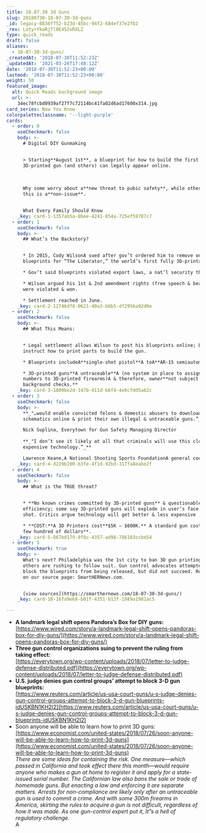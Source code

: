 ```yaml
---
title: 18.07.30 3d Guns
slug: 20180730-18-07-30-3d-guns
_id: legacy-0836ff52-b23d-45bc-94f2-684ef37e2fb2
_rev: LotyrYkaRjTl0E452xRXLZ
type: quick_reads
draft: false
aliases:
  - 18-07-30-3d-guns/
_createdAt: '2018-07-30T11:52:23Z'
_updatedAt: '2021-03-26T17:48:12Z'
date: '2018-07-30T11:52:23+00:00'
lastmod: '2018-07-30T11:52:23+00:00'
weight: 50
featured_image:
  alt: Quick Reads background image
  url: >-
    34ec78fcbd0939af27f7c72114bc41fa02d6ad17600x314.jpg
card_series: Now You Know
colorpaletteclassname: '--light-purple'
cards:
  - order: 0
    useCheckmark: false
    body: >-
      # Digital DIY Gunmaking


      > Starting**August 1st**, a blueprint for how to build the first fully
      3D-printed gun (and others) can legally appear online.  
        
        
        
      Why some worry about a**new threat to pubic safety**, while others say
      this is a**non-issue**.


      What Every Family Should Know
    _key: card-1-1357ab5a-8bee-4241-854a-725ef59787c7
  - order: 1
    useCheckmark: false
    body: >-
      ## What’s the Backstory?


      * In 2015, Cody WilsonA sued after gov’t ordered him to remove online
      blueprints for “The Liberator,” the world’s first fully 3D-printable gun.

      * Gov’t said blueprints violated export laws, a nat’l security threat.

      * Wilson argued his 1st & 2nd amendment rights (free speech & bear arms)
      were violated & won.

      * Settlement reached in June.
    _key: card-2-12746df8-0621-40a3-b6b5-df2956a92d0e
  - order: 2
    useCheckmark: false
    body: >-
      ## What This Means:


      * Legal settlement allows Wilson to post his blueprints online; blueprints
      instruct how to print parts to build the gun.

      * Blueprints includeA**single-shot pistol**A toA**AR-15 semiautomatic.A**

      * 3D-printed guns**A untraceable**A (no system in place to assign serial
      numbers to 3D-printed firearms)A & therefore, owner**not subject to
      background checks.**
    _key: card-3-1809be2d-147b-411d-b6f4-4e0cfdd5a62c
  - order: 3
    useCheckmark: false
    body: >-
      **_"…would enable convicted felons & domestic abusers to download
      schematics online & print their own illegal & untraceable guns.”_**  

      Nick Suplina, Everytown for Gun Safety Managing Director  
        
      **_"I don’t see it likely at all that criminals will use this clunky and
      expensive technology.”_**  

      Lawrence Keane,A National Shooting Sports FoundationA general counsel
    _key: card-4-d229b100-b3fe-4f1d-92bd-317fa8eabe2f
  - order: 4
    useCheckmark: false
    body: >-
      ## What is the TRUE threat?


      * **No known crimes committed by 3D-printed guns** & questionable
      efficiency; some say 3D-printed guns will explode in user’s face after one
      shot. Critics argue technology will get better & less expensive

      * **COST:**A 3D Printers cost**$5K – $600K.** A standard gun costs**only a
      few hundred of dollars**.
    _key: card-5-867bd179-8f8c-4357-ad98-786183ccbe54
  - order: 5
    useCheckmark: true
    body: >-
      What's next? Philadelphia was the 1st city to ban 3D gun printing now
      others are rushing to follow suit. Gun control advocates attempted to
      block the blueprints from being released, but did not succeed. Read more
      on our source page: SmartHERNews.com.


      [view sources](https://smarthernews.com/18-07-30-3d-guns/)
    _key: card-10-16fa9e68-b01f-4351-b13f-1989a1982ac5

---
```

* **A landmark legal shift opens Pandora’s Box for DIY guns:**  
[https://www.wired.com/story/a-landmark-legal-shift-opens-pandoras-box-for-diy-guns/](https://www.wired.com/story/a-landmark-legal-shift-opens-pandoras-box-for-diy-guns/)
* **Three gun control organizations suing to prevent the ruling from taking effect:**  
[https://everytown.org/wp-content/uploads/2018/07/letter-to-judge-defense-distributed.pdf](https://everytown.org/wp-content/uploads/2018/07/letter-to-judge-defense-distributed.pdf)
* **U.S. judge denies gun control groups’ attempt to block 3-D gun blueprints:**  
[https://www.reuters.com/article/us-usa-court-guns/u-s-judge-denies-gun-control-groups-attempt-to-block-3-d-gun-blueprints-idUSKBN1KH2I2](https://www.reuters.com/article/us-usa-court-guns/u-s-judge-denies-gun-control-groups-attempt-to-block-3-d-gun-blueprints-idUSKBN1KH2I2)
* Soon anyone will be able to learn how to print 3D guns:  
[https://www.economist.com/united-states/2018/07/26/soon-anyone-will-be-able-to-learn-how-to-print-3d-guns](https://www.economist.com/united-states/2018/07/26/soon-anyone-will-be-able-to-learn-how-to-print-3d-guns)  
_There are some ideas for containing the risk. One measure—which passed in California and took effect there this month—would require anyone who makes a gun at home to register it and apply for a state-issued serial number. The Californian law also bans the sale or trade of homemade guns. But enacting a law and enforcing it are separate matters. Arrests for non-compliance are likely only after an untraceable gun is used to commit a crime. And with some 300m firearms in America, skirting the rules to acquire a gun is not difficult, regardless of how it was made. As one gun-control expert put it, It”s a hell of regulatory challenge._  
A